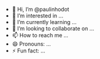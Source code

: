 - 👋 Hi, I’m @paulinhodot
- 👀 I’m interested in ...
- 🌱 I’m currently learning ...
- 💞️ I’m looking to collaborate on ...
- 📫 How to reach me ...
- 😄 Pronouns: ...
- ⚡ Fun fact: ...

<!---
paulinhodot/paulinhodot is a ✨ special ✨ repository because its `README.md` (this file) appears on your GitHub profile.
You can click the Preview link to take a look at your changes.
--->
